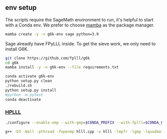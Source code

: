 ## env setup ##

The scripts require the SageMath environment to run, it's helpful to start with a Conda env. We prefer to choose [mamba](https://github.com/mamba-org/mamba) as the package manager.

```sh
mamba create -y -n g6k-env sage python=3.9
```

Sage alreadly have FPyLLL inside. To get the sieve work, we only need to install G6K.

```sh
git clone https://github.com/fplll/g6k
cd g6k
mamba install -y -n g6k-env --file requirements.txt

conda activate g6k-env
python setup.py clean
./rebuild.sh
python setup.py install
#python -m pytest
conda deactivate
```

### [HPLLL](https://perso.ens-lyon.fr/gilles.villard/hplll) ###

```sh
./configure --enable-omp --with-gmp=$CONDA_PREFIX --with-fplll=$CONDA_PREFIX --prefix=$CONDA_PREFIX

g++ -O3 -Wall -pthread -fopenmp hlll.cpp -o hlll -lmpfr -lgmp -lquadmath -I$CONDA_PREFIX/include -L$CONDA_PREFIX/lib
```
